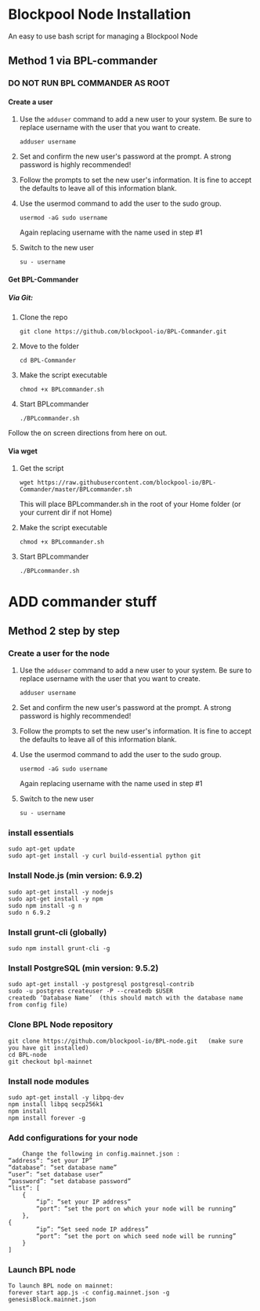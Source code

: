 # Blockpool Node Installation

An easy to use bash script for managing a Blockpool Node

## Method 1 via BPL-commander

### DO NOT RUN BPL COMMANDER AS ROOT 

#### Create a user

1. Use the `adduser` command to add a new user to your system. Be sure to replace username with the user that you want to create.

	`adduser username`


2. Set and confirm the new user's password at the prompt. A strong password is highly recommended!


3. Follow the prompts to set the new user's information. It is fine to accept the defaults to leave all of this information blank.


4. Use the usermod command to add the user to the sudo group.

	`usermod -aG sudo username`
	
	Again replacing username with the name used in step #1


5. Switch to the new user

	`su - username`

#### Get BPL-Commander

##### Via Git:

1. Clone the repo

	`git clone https://github.com/blockpool-io/BPL-Commander.git`

2. Move to the folder

	`cd BPL-Commander`

3. Make the script executable

	`chmod +x BPLcommander.sh`

4. Start BPLcommander

	`./BPLcommander.sh`

Follow the on screen directions from here on out.

#### Via wget

1. Get the script

	`wget https://raw.githubusercontent.com/blockpool-io/BPL-Commander/master/BPLcommander.sh `

	This will place BPLcommander.sh in the root of your Home folder (or your current dir if not Home)

2. Make the script executable

	`chmod +x BPLcommander.sh`

3. Start BPLcommander

	`./BPLcommander.sh`


# ADD commander stuff


## Method 2 step by step


### Create a user for the node

1. Use the `adduser` command to add a new user to your system. Be sure to replace username with the user that you want to create.

	`adduser username`


2. Set and confirm the new user's password at the prompt. A strong password is highly recommended!


3. Follow the prompts to set the new user's information. It is fine to accept the defaults to leave all of this information blank.


4. Use the usermod command to add the user to the sudo group.

	`usermod -aG sudo username`
	
	Again replacing username with the name used in step #1


5. Switch to the new user

	`su - username`


### install essentials

```
sudo apt-get update
sudo apt-get install -y curl build-essential python git
```

### Install Node.js (min version: 6.9.2)

```
sudo apt-get install -y nodejs
sudo apt-get install -y npm
sudo npm install -g n
sudo n 6.9.2
```

### Install grunt-cli (globally)

```
sudo npm install grunt-cli -g
```

### Install PostgreSQL (min version: 9.5.2)

```
sudo apt-get install -y postgresql postgresql-contrib
sudo -u postgres createuser -P --createdb $USER
createdb ‘Database Name’  (this should match with the database name from config file)
```

### Clone BPL Node repository

```
git clone https://github.com/blockpool-io/BPL-node.git   (make sure you have git installed)
cd BPL-node
git checkout bpl-mainnet
```

### Install node modules

```
sudo apt-get install -y libpq-dev
npm install libpq secp256k1
npm install
npm install forever -g
```

### Add configurations for your node

```
	Change the following in config.mainnet.json :
“address“: “set your IP”
“database”: “set database name”
“user”: “set database user”
“password”: “set database password”
“list”: [
	{
		“ip”: “set your IP address”
		“port”: “set the port on which your node will be running”
	},
{
		“ip”: “Set seed node IP address”
		“port”: “set the port on which seed node will be running”
	}
]
```

### Launch BPL node

```
To launch BPL node on mainnet:
forever start app.js -c config.mainnet.json -g genesisBlock.mainnet.json
```
